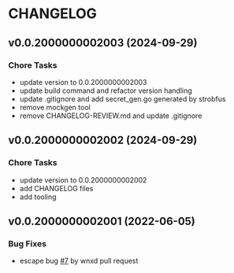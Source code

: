 # CHANGELOG


## v0.0.2000000002003 (2024-09-29)

### Chore Tasks

- update version to 0.0.2000000002003
- update build command and refactor version handling
- update .gitignore and add secret_gen.go generated by strobfus
- remove mockgen tool
- remove CHANGELOG-REVIEW.md and update .gitignore


## v0.0.2000000002002 (2024-09-29)

### Chore Tasks

- update version to 0.0.2000000002002
- add CHANGELOG files
- add tooling


## v0.0.2000000002001 (2022-06-05)

### Bug Fixes

- escape bug [#7](/issues/7) by wnxd pull request

